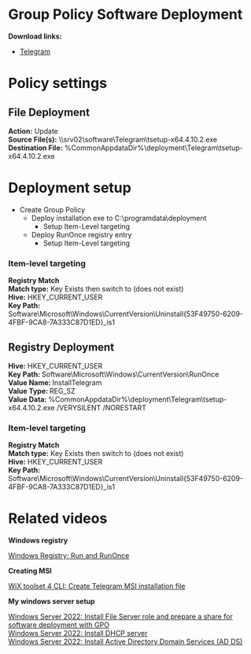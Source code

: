 # Group Policy Software Deployment
<b>Download links:</b> <br /> 
* [Telegram](https://desktop.telegram.org/)

# Policy settings
## File Deployment
<b>Action:</b> Update <br />
<b>Source File(s):</b> \\\\srv02\software\Telegram\tsetup-x64.4.10.2.exe <br />
<b>Destination File:</b> %CommonAppdataDir%\deployment\Telegram\tsetup-x64.4.10.2.exe

# Deployment setup
* Create Group Policy
    * Deploy installation exe to C:\programdata\deployment
        * Setup Item-Level targeting
    * Deploy RunOnce registry entry
        * Setup Item-Level targeting

### Item-level targeting
<b>Registry Match</b><br />
<b>Match type:</b> Key Exists then switch to (does not exist) <br />
<b>Hive:</b> HKEY_CURRENT_USER <br />
<b>Key Path:</b> Software\Microsoft\Windows\CurrentVersion\Uninstall\{53F49750-6209-4FBF-9CA8-7A333C87D1ED}_is1

## Registry Deployment
<b>Hive:</b> HKEY_CURRENT_USER <br />
<b>Key Path: </b> Software\Microsoft\Windows\CurrentVersion\RunOnce <br />
<b>Value Name: </b> InstallTelegram <br />
<b>Value Type: </b> REG_SZ <br />
<b>Value Data: </b> %CommonAppdataDir%\deployment\Telegram\tsetup-x64.4.10.2.exe /VERYSILENT /NORESTART

### Item-level targeting
<b>Registry Match</b><br />
<b>Match type:</b> Key Exists then switch to (does not exist) <br />
<b>Hive:</b> HKEY_CURRENT_USER <br />
<b>Key Path:</b> Software\Microsoft\Windows\CurrentVersion\Uninstall\{53F49750-6209-4FBF-9CA8-7A333C87D1ED}_is1

# Related videos

<b>Windows registry</b>

[Windows Registry: Run and RunOnce](https://youtu.be/zgFzCq5uEPw) <br />

<b>Creating MSI</b>

[WiX toolset 4 CLI: Create Telegram MSI installation file](https://youtu.be/wDiuEd88Ovc)<br />

<b>My windows server setup</b>

[Windows Server 2022: Install File Server role and prepare a share for software deployment with GPO](https://youtu.be/jEWSdC2qwyA) <br />
[Windows Server 2022: Install DHCP server](https://youtu.be/8n0MD9stQis) <br />
[Windows Server 2022: Install Active Directory Domain Services (AD DS)](https://youtu.be/1cYewbW3Tl0) <br />
